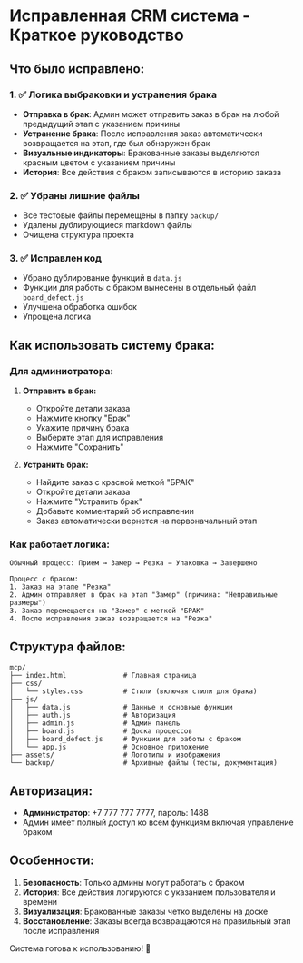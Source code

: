 # Исправленная CRM система - Краткое руководство

## Что было исправлено:

### 1. ✅ Логика выбраковки и устранения брака
- **Отправка в брак**: Админ может отправить заказ в брак на любой предыдущий этап с указанием причины
- **Устранение брака**: После исправления заказ автоматически возвращается на этап, где был обнаружен брак
- **Визуальные индикаторы**: Бракованные заказы выделяются красным цветом с указанием причины
- **История**: Все действия с браком записываются в историю заказа

### 2. ✅ Убраны лишние файлы
- Все тестовые файлы перемещены в папку `backup/`
- Удалены дублирующиеся markdown файлы
- Очищена структура проекта

### 3. ✅ Исправлен код
- Убрано дублирование функций в `data.js`
- Функции для работы с браком вынесены в отдельный файл `board_defect.js`
- Улучшена обработка ошибок
- Упрощена логика

## Как использовать систему брака:

### Для администратора:

1. **Отправить в брак:**
   - Откройте детали заказа
   - Нажмите кнопку "Брак"
   - Укажите причину брака
   - Выберите этап для исправления
   - Нажмите "Сохранить"

2. **Устранить брак:**
   - Найдите заказ с красной меткой "БРАК"
   - Откройте детали заказа
   - Нажмите "Устранить брак"
   - Добавьте комментарий об исправлении
   - Заказ автоматически вернется на первоначальный этап

### Как работает логика:

```
Обычный процесс: Прием → Замер → Резка → Упаковка → Завершено

Процесс с браком:
1. Заказ на этапе "Резка"
2. Админ отправляет в брак на этап "Замер" (причина: "Неправильные размеры")
3. Заказ перемещается на "Замер" с меткой "БРАК"
4. После исправления заказ возвращается на "Резка"
```

## Структура файлов:

```
mcp/
├── index.html              # Главная страница
├── css/
│   └── styles.css          # Стили (включая стили для брака)
├── js/
│   ├── data.js             # Данные и основные функции
│   ├── auth.js             # Авторизация
│   ├── admin.js            # Админ панель
│   ├── board.js            # Доска процессов
│   ├── board_defect.js     # Функции для работы с браком
│   └── app.js              # Основное приложение
├── assets/                 # Логотипы и изображения
└── backup/                 # Архивные файлы (тесты, документация)
```

## Авторизация:

- **Администратор**: +7 777 777 7777, пароль: 1488
- Админ имеет полный доступ ко всем функциям включая управление браком

## Особенности:

1. **Безопасность**: Только админы могут работать с браком
2. **История**: Все действия логируются с указанием пользователя и времени
3. **Визуализация**: Бракованные заказы четко выделены на доске
4. **Восстановление**: Заказы всегда возвращаются на правильный этап после исправления

Система готова к использованию! 🎉
